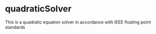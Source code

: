# quadraticSolver
This is a quadratic equation solver in accordance with IEEE floating point standards
